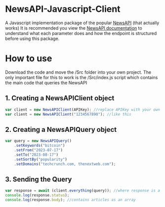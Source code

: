 # NewsAPI-Javascript-Client
A Javascript implementation package of the popular [NewsAPI](https://newsapi.org/) (that actually works)
It is recommended you view the [NewsAPI documentation](https://newsapi.org/docs) to understand what each parameter does and how the endpoint is structured before using this package.

# How to use
Download the code and move the /Src folder into your own project. The only important file for this to work is the /Src/index.js script which contains the main code that queries the NewsAPI

## 1. Creating a NewsAPIClient object
```js
var client = new NewsAPIClient(APIKey); //replace APIKey with your own API key as a string
var client = new NewsAPIClient("1234567890"); //like this
```

## 2. Creating a NewsAPIQuery object
```js
var query = new NewsAPIQuery()
    .setKeywords("bitcoin")
    .setFrom("2023-07-17")
    .setTo("2023-08-17")
    .setSortBy("popularity")
    .setDomains("techcrunch.com, thenextweb.com");
```

## 3. Sending the Query
```js
var response = await (client.everything(query)); //where response is a NewsAPIResponse object
console.log(response.status);
console.log(response.body); //contains articles as an array
```
